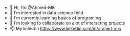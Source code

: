 - 👋 Hi, I’m @Ahmed-MK
- 👀 I’m interested in data science field 
- 🌱 I’m currently learning basics of programing
- 💞️ I’m looking to collaborate on alot of interseting projects 
- 📫 My linkedin https://www.linkedin.com/in/ahmed-mk/

<!---
Ahmed-MK/Ahmed-MK is a ✨ special ✨ repository because its `README.md` (this file) appears on your GitHub profile.
You can click the Preview link to take a look at your changes.
--->
